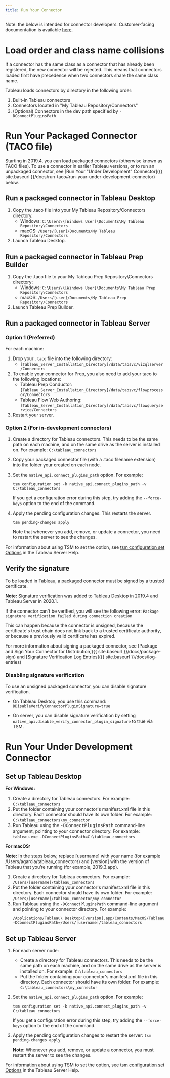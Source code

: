 ```yaml
---
title: Run Your Connector
---
```


Note: the below is intended for connector developers. Customer-facing documentation is available [here](https://help.tableau.com/current/pro/desktop/en-us/examples_connector_sdk.htm).

# Load order and class name collisions

If a connector has the same class as a connector that has already been registered, the new connector will be rejected. This means that connectors loaded first have precedence when two connectors share the same class name.

Tableau loads connectors by directory in the following order:
1. Built-in Tableau connectors
1. Connectors located in "My Tableau Repository/Connectors"
1. (Optional) Connectors in the dev path specified by `-DConnectPluginsPath`

# Run Your Packaged Connector (TACO file)

Starting in 2019.4, you can load packaged connectors (otherwise known as TACO files). To use a connector in earlier Tableau versions, or to run an unpackaged connector, see [Run Your "Under Development" Connector]({{ site.baseurl }}/docs/run-taco#run-your-under-development-connector) below.

## Run a packaged connector in Tableau Desktop
1. Copy the .taco file into your My Tableau Repository/Connectors directory.
    - Windows: `C:\Users\\[Windows User]\Documents\My Tableau Repository\Connectors`
    - macOS: `/Users/[user]/Documents/My Tableau Repository/Connectors`
1. Launch Tableau Desktop.

## Run a packaged connector in Tableau Prep Builder
1. Copy the .taco file to your My Tableau Prep Repository\Connectors directory:
    - Windows: `C:\Users\\[Windows User]\Documents\My Tableau Prep Repository\Connectors`
    - macOS: `/Users/[user]/Documents/My Tableau Prep Repository/Connectors`
1. Launch Tableau Prep Builder.

## Run a packaged connector in Tableau Server
### Option 1 (Preferred)
For each machine:
1. Drop your `.taco` file into the following directory:
    - `[Tableau_Server_Installation_Directory]/data/tabsvc/vizqlserver/Connectors`
1. To enable your connector for Prep, you also need to add your taco to the following locations:
    - Tableau Prep Conductor: `[Tableau_Server_Installation_Directory]/data/tabsvc/flowprocessor/Connectors`
    - Tableau Flow Web Authoring: `[Tableau_Server_Installation_Directory]/data/tabsvc/flowqueryservice/Connectors`
1. Restart your server.

### Option 2 (For in-development connectors)
1. Create a directory for Tableau connectors. This needs to be the same path on each machine, and on the same drive as the server is installed on. For example:
`C:\tableau_connectors`
1. Copy your packaged connector file (with a .taco filename extension) into  the folder your created on each node.
1. Set the `native_api.connect_plugins_path` option. For example:

    ```
    tsm configuration set -k native_api.connect_plugins_path -v C:/tableau_connectors
    ```

    If you get a configuration error during this step, try adding the `--force-keys` option to the end of the command.

1. Apply the pending configuration changes.  This restarts the server.

    ```
    tsm pending-changes apply
    ```

    Note that whenever you add, remove, or update a connector, you need to restart the server to see the changes.

For information about using TSM to set the option, see [tsm configuration set Options](https://onlinehelp.tableau.com/current/server-linux/en-us/cli_configuration-set_tsm.htm) in the Tableau Server Help.

## Verify the signature

To be loaded in Tableau, a packaged connector must be signed by a trusted certificate.

__Note:__ Signature verification was added to Tableau Desktop in 2019.4 and Tableau Server in 2020.1.

If the connector can't be verified, you will see the following error:
`Package signature verification failed during connection creation`

This can happen because the connector is unsigned, because the certificate's trust chain does not link back to a trusted certificate authority, or because a previously valid certificate has expired.

For more information about signing a packaged connector, see [Package and Sign Your Connector for Distribution]({{ site.baseurl }}/docs/package-sign) and [Signature Verification Log Entries]({{ site.baseurl }}/docs/log-entries)

### Disabling signature verification

To use an unsigned packaged connector, you can disable signature verification.

- On Tableau Desktop, you use this command:
`-DDisableVerifyConnectorPluginSignature=true`

- On server, you can disable signature verification by setting  `native_api.disable_verify_connector_plugin_signature` to true via TSM.

# Run Your Under Development Connector
## Set up Tableau Desktop

__For Windows:__
1. Create a directory for Tableau connectors. For example:
`C:\tableau_connectors`
1. Put the folder containing your connector's manifest.xml file in this directory. Each connector should have its own folder. For example:
`C:\tableau_connectors\my_connector`
1. Run Tableau using the <span style="font-family: courier new">-DConnectPluginsPath</span> command-line argument, pointing to your connector directory. For example:
`tableau.exe -DConnectPluginsPath=C:\tableau_connectors`

__For macOS:__

__Note:__ In the steps below, replace [username] with your name (for example /Users/agarcia/tableau_connectors) and [version] with the version of Tableau that you’re running (for example, 2019.3.app).

1. Create a directory for Tableau connectors. For example:
`/Users/[username]/tableau_connectors`
1. Put the folder containing your connector's manifest.xml file in this directory. Each connector should have its own folder. For example:
`/Users/[username]/tableau_connector/my connector`
1. Run Tableau using the `-DConnectPluginsPath` command-line argument and pointing to your connector directory. For example:
    ```
    /Applications/Tableau\ Desktop\[version].app/Contents/MacOS/Tableau -DConnectPluginsPath=/Users/[username]/tableau_connectors

    ```

## Set up Tableau Server

1. For each server node:
    - Create a directory for Tableau connectors. This needs to be the same path on each machine, and on the same drive as the server is installed on. For example:
`C:\tableau_connectors`
    - Put the folder containing your connector's manifest.xml file in this directory. Each connector should have its own folder. For example:
`C:\tableau_connectors\my_connector`

1. Set the `native_api.connect_plugins_path` option. For example:
    ```
    tsm configuration set -k native_api.connect_plugins_path -v C:/tableau_connectors
    ```
    If you get a configuration error during this step, try adding the `--force-keys` option to the end of the command.

1. Apply the pending configuration changes to restart the server:
    `tsm pending-changes apply`

    __Note:__ Whenever you add, remove, or update a connector, you must restart the server to see the changes.

For information about using TSM to set the option, see [tsm configuration set Options](https://onlinehelp.tableau.com/current/server-linux/en-us/cli_configuration-set_tsm.htm) in the Tableau Server Help.
